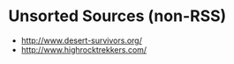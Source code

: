 
# Unsorted Sources (non-RSS)

- http://www.desert-survivors.org/
- http://www.highrocktrekkers.com/